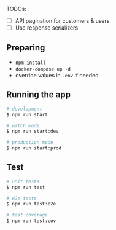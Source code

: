 
TODOs:
- [ ] API pagination for customers & users
- [ ] Use response serializers

## Preparing

- `npm install`
- `docker-compose up -d`
- override values in `.env` if needed

## Running the app

```bash
# development
$ npm run start

# watch mode
$ npm run start:dev

# production mode
$ npm run start:prod
```

## Test

```bash
# unit tests
$ npm run test

# e2e tests
$ npm run test:e2e

# test coverage
$ npm run test:cov
```
